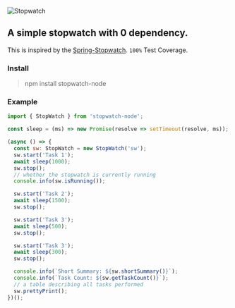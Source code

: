 ![Stopwatch](https://cdn.iconscout.com/icon/premium/png-256-thumb/stopwatch-13-111965.png)

## A simple stopwatch with 0 dependency.
This is inspired by the [Spring-Stopwatch](https://docs.spring.io/spring-framework/docs/current/javadoc-api/org/springframework/util/StopWatch.html). `100%` Test Coverage.

### Install
> npm install stopwatch-node

### Example
```javascript
import { StopWatch } from 'stopwatch-node';

const sleep = (ms) => new Promise(resolve => setTimeout(resolve, ms));

(async () => {
  const sw: StopWatch = new StopWatch('sw');
  sw.start('Task 1');
  await sleep(1000);
  sw.stop();
  // whether the stopwatch is currently running
  console.info(sw.isRunning());

  sw.start('Task 2');
  await sleep(1500);
  sw.stop();

  sw.start('Task 3');
  await sleep(500);
  sw.stop();

  sw.start('Task 3');
  await sleep(300);
  sw.stop();

  console.info(`Short Summary: ${sw.shortSummary()}`);
  console.info(`Task Count: ${sw.getTaskCount()}`);
  // a table describing all tasks performed
  sw.prettyPrint();
})();

```


